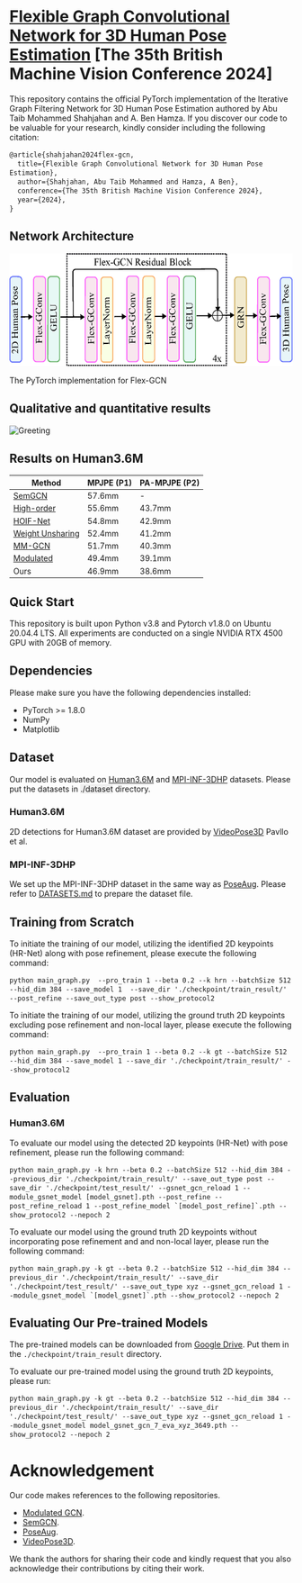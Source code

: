 # [Flexible Graph Convolutional Network for 3D Human Pose Estimation](https://doi.org/10.48550/arXiv.2407.19077) [The 35th British Machine Vision Conference 2024]

This repository contains the official PyTorch implementation of the Iterative Graph Filtering Network for 3D Human Pose Estimation authored by Abu Taib Mohammed Shahjahan and A. Ben Hamza. If you discover our code to be valuable for your research, kindly consider including the following citation:

 
 ```
@article{shahjahan2024flex-gcn,
   title={Flexible Graph Convolutional Network for 3D Human Pose Estimation},
   author={Shahjahan, Abu Taib Mohammed and Hamza, A Ben},
   conference={The 35th British Machine Vision Conference 2024},
   year={2024},      
 }
```

## Network Architecture

<div align="center">
  <img src="https://github.com/shahjahan0275/Flex-GCN/blob/main/demo/Network_Architechture.png" alt="Network_Architechture" width="600" height="200">
</div>


The PyTorch implementation for Flex-GCN

## Qualitative and quantitative results

![Greeting](https://github.com/shahjahan0275/Flex-GCN/blob/main/demo/Greeting.gif)

## Results on Human3.6M 	

|      Method       |  MPJPE (P1)   | PA-MPJPE (P2) |
| ------------------| ------------- | ------------- |
|      [SemGCN](https://github.com/garyzhao/SemGCN)      |    57.6mm     |      -        |
|    [High-order](https://github.com/ZhimingZo/HGCN)     |    55.6mm     |    43.7mm     |
|     [HOIF-Net](https://github.com/happyvictor008/Higher-Order-Implicit-Fairing-Networks-for-3D-Human-Pose-Estimation)      |    54.8mm     |    42.9mm     |
| [Weight Unsharing](https://github.com/tamasino52/Any-GCN)  |    52.4mm     |    41.2mm     |
|      [MM-GCN](https://github.com/JaeYungLee/MM_GCN)       |    51.7mm     |    40.3mm     |
|     [Modulated](https://github.com/ZhimingZo/Modulated-GCN)     |    49.4mm     |    39.1mm     |
|       Ours        |    46.9mm     |    38.6mm     |

## Quick Start

This repository is built upon Python v3.8 and Pytorch v1.8.0 on Ubuntu 20.04.4 LTS. All experiments are conducted on a single NVIDIA RTX 4500 GPU with 20GB of memory.

## Dependencies

Please make sure you have the following dependencies installed:

- PyTorch >= 1.8.0
- NumPy
- Matplotlib

## Dataset

Our model is evaluated on [Human3.6M](http://vision.imar.ro/human3.6m/description.php) and [MPI-INF-3DHP](http://vision.imar.ro/human3.6m/description.php) datasets. Please put the datasets in <span style="background-color: #f0f0f0">./dataset</span> directory.

### Human3.6M
2D detections for Human3.6M dataset are provided by [VideoPose3D](https://github.com/facebookresearch/VideoPose3D) Pavllo et al.

### MPI-INF-3DHP
We set up the MPI-INF-3DHP dataset in the same way as [PoseAug](https://github.com/jfzhang95/PoseAug). Please refer to [DATASETS.md](https://github.com/jfzhang95/PoseAug/blob/main/DATASETS.md) to prepare the dataset file.

## Training from Scratch
To initiate the training of our model, utilizing the identified 2D keypoints (HR-Net) along with pose refinement, please execute the following command:
```
python main_graph.py  --pro_train 1 --beta 0.2 --k hrn --batchSize 512 --hid_dim 384 --save_model 1  --save_dir './checkpoint/train_result/' --post_refine --save_out_type post --show_protocol2
```
To initiate the training of our model, utilizing the ground truth 2D keypoints excluding pose refinement and non-local layer, please execute the following command:
```
python main_graph.py  --pro_train 1 --beta 0.2 --k gt --batchSize 512 --hid_dim 384 --save_model 1 --save_dir './checkpoint/train_result/' --show_protocol2   
```

## Evaluation

### Human3.6M
To evaluate our model using the detected 2D keypoints (HR-Net) with pose refinement, please run the following command:
```
python main_graph.py -k hrn --beta 0.2 --batchSize 512 --hid_dim 384 --previous_dir './checkpoint/train_result/' --save_out_type post --save_dir './checkpoint/test_result/' --gsnet_gcn_reload 1 --module_gsnet_model [model_gsnet].pth --post_refine --post_refine_reload 1 --post_refine_model `[model_post_refine]`.pth --show_protocol2 --nepoch 2   
```

To evaluate our model using the ground truth 2D keypoints without incorporating pose refinement and and non-local layer, please run the following command:
```
python main_graph.py -k gt --beta 0.2 --batchSize 512 --hid_dim 384 --previous_dir './checkpoint/train_result/' --save_dir './checkpoint/test_result/' --save_out_type xyz --gsnet_gcn_reload 1 --module_gsnet_model `[model_gsnet]`.pth --show_protocol2 --nepoch 2   
```

## Evaluating Our Pre-trained Models

The pre-trained models can be downloaded from [Google Drive](https://drive.google.com/drive/folders/1gV2Dzuz3fJah3C56wnPr52-FBJEZuoQM). Put them in the `./checkpoint/train_result` directory.

To evaluate our pre-trained model using the ground truth 2D keypoints, please run:

```
python main_graph.py -k gt --beta 0.2 --batchSize 512 --hid_dim 384 --previous_dir './checkpoint/train_result/' --save_dir './checkpoint/test_result/' --save_out_type xyz --gsnet_gcn_reload 1 --module_gsnet_model model_gsnet_gcn_7_eva_xyz_3649.pth --show_protocol2 --nepoch 2  
```

# Acknowledgement

Our code makes references to the following repositories.
- [Modulated GCN](https://github.com/ZhimingZo/Modulated-GCN).
- [SemGCN](https://github.com/garyzhao/SemGCN).
- [PoseAug](https://github.com/jfzhang95/PoseAug).
- [VideoPose3D](https://github.com/facebookresearch/VideoPose3D).

We thank the authors for sharing their code and kindly request that you also acknowledge their contributions by citing their work.
